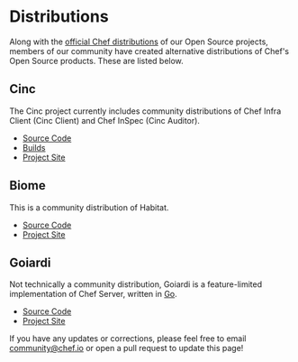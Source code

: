 # Distributions

Along with the [official Chef distributions](https://downloads.chef.io/) of our Open Source projects, members of our community have created alternative distributions of Chef's Open Source products. These are listed below.

## Cinc

The Cinc project currently includes community distributions of Chef Infra Client (Cinc Client) and Chef InSpec (Cinc Auditor).

* [Source Code](https://gitlab.com/cinc-project)
* [Builds](http://downloads.cinc.sh/)
* [Project Site](https://cinc.sh/)


## Biome

This is a community distribution of Habitat.

* [Source Code](https://github.com/biome-sh/biome)
* [Project Site](https://biome.sh/)

## Goiardi

Not technically a community distribution, Goiardi is a feature-limited implementation of Chef Server, written in [Go](https://golang.org/).

* [Source Code](https://github.com/ctdk/goiardi)
* [Project Site](http://goiardi.gl/)

If you have any updates or corrections, please feel free to email community@chef.io or open a pull request to update this page!
